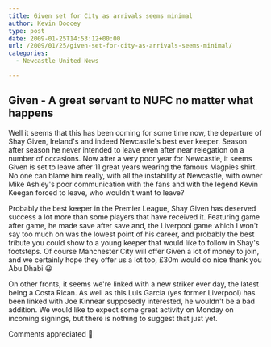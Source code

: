 ```yaml
---
title: Given set for City as arrivals seems minimal
author: Kevin Doocey
type: post
date: 2009-01-25T14:53:12+00:00
url: /2009/01/25/given-set-for-city-as-arrivals-seems-minimal/
categories:
  - Newcastle United News

---
```

## Given - A great servant to NUFC no matter what happens

Well it seems that this has been coming for some time now, the departure of Shay Given, Ireland's and indeed Newcastle's best ever keeper. Season after season he never intended to leave even after near relegation on a number of occasions. Now after a very poor year for Newcastle, it seems Given is set to leave after 11 great years wearing the famous Magpies shirt. No one can blame him really, with all the instability at Newcastle, with owner Mike Ashley's poor communication with the fans and with the legend Kevin Keegan forced to leave, who wouldn't want to leave?

Probably the best keeper in the Premier League, Shay Given has deserved success a lot more than some players that have received it. Featuring game after game, he made save after save and, the Liverpool game which I won't say too much on was the lowest point of his career, and probably the best tribute you could show to a young keeper that would like to follow in Shay's footsteps. Of course Manchester City will offer Given a lot of money to join, and we certainly hope they offer us a lot too, £30m would do nice thank you Abu Dhabi 😀

On other fronts, it seems we're linked with a new striker ever day, the latest being a Costa Rican. As well as this Luis Garcia (yes former Liverpool) has been linked with Joe Kinnear supposedly interested, he wouldn't be a bad addition. We would like to expect some great activity on Monday on incoming signings, but there is nothing to suggest that just yet.

Comments appreciated 🙂

<p style="text-align:center;">
